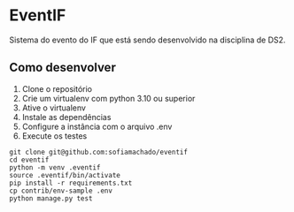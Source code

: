 # EventIF

Sistema do evento do IF que está sendo desenvolvido na disciplina de DS2.

## Como desenvolver

1. Clone o repositório
2. Crie um virtualenv com python 3.10 ou superior
3. Ative o virtualenv
4. Instale as dependências
5. Configure a instância com o arquivo .env
6. Execute os testes

```console
git clone git@github.com:sofiamachado/eventif
cd eventif
python -m venv .eventif
source .eventif/bin/activate 
pip install -r requirements.txt 
cp contrib/env-sample .env
python manage.py test
``` 